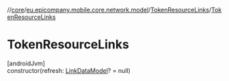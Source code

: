 //[core](../../../index.md)/[eu.epicompany.mobile.core.network.model](../index.md)/[TokenResourceLinks](index.md)/[TokenResourceLinks](-token-resource-links.md)

# TokenResourceLinks

[androidJvm]\
constructor(refresh: [LinkDataModel](../../eu.epicompany.mobile.core.network.hypermedia/-link-data-model/index.md)? = null)
